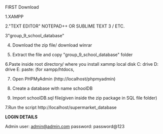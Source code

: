 FIRST Download

1.XAMPP

2."TEXT EDITOR" NOTEPAD++ OR SUBLIME TEXT 3 / ETC.

3"group_9_school_database"

4. Download the zip file/ download winrar

5. Extract the file and copy "group_9_school_database" folder

6.Paste inside root directory/ where you install xammp local disk C: drive D: drive E: paste: (for xampp/htdocs, 

7. Open PHPMyAdmin (http://localhost/phpmyadmin)

8. Create a database with name schoolDB

6. Import schoolDB.sql file(given inside the zip package in SQL file folder)

7.Run the script http://localhost/supermarket_database


**LOGIN DETAILS** 

Admin
user: admin@admin.com
password: password@123
